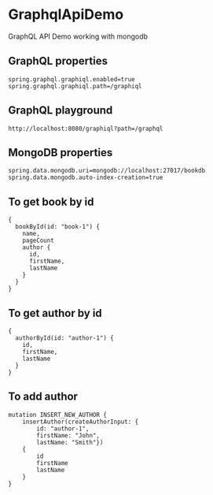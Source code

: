 # GraphqlApiDemo
GraphQL API Demo working with mongodb

## GraphQL properties

    spring.graphql.graphiql.enabled=true
    spring.graphql.graphiql.path=/graphiql

## GraphQL playground
    
    http://localhost:8080/graphiql?path=/graphql

## MongoDB properties

    spring.data.mongodb.uri=mongodb://localhost:27017/bookdb
    spring.data.mongodb.auto-index-creation=true

## To get book by id
    {
      bookById(id: "book-1") {
        name,
        pageCount
        author {
          id,
          firstName,
          lastName
        }
      }
    }

## To get author by id
    {
      authorById(id: "author-1") {
        id,
        firstName,
        lastName
      }
    }

## To add author
    mutation INSERT_NEW_AUTHOR {
        insertAuthor(createAuthorInput: {
            id: "author-1",
            firstName: "John",
            lastName: "Smith"})
        {
            id
            firstName
            lastName
        }
    }
